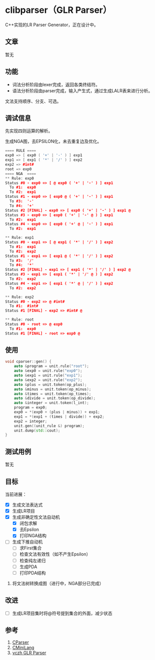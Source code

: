 # clibparser（GLR Parser）

C++实现的LR Parser Generator，正在设计中。

## 文章

暂无

## 功能

- 词法分析阶段由lexer完成，返回各类终结符。
- 语法分析阶段由parser完成，输入产生式，通过生成LALR表来进行分析。

文法支持顺序、分支、可选。

## 调试信息

先实现四则运算的解析。

生成NGA图，去EPSILON化，未去重复边及优化。

```cpp
==== RULE ====
exp0 => [ exp0 ( '+' | '-' ) ] exp1
exp1 => [ exp1 ( '*' | '/' ) ] exp2
exp2 => #int#
root => exp0
==== NGA  ====
** Rule: exp0
Status #0 - exp0 => [ @ exp0 ( '+' | '-' ) ] exp1
  To #1:  exp0
  To #2:  exp1
Status #1 - exp0 => [ exp0 @ ( '+' | '-' ) ] exp1
  To #3:  '-'
  To #4:  '+'
Status #2 [FINAL] - exp0 => [ exp0 ( '+' | '-' ) ] exp1 @
Status #3 - exp0 => [ exp0 ( '+' | '-' @ ) ] exp1
  To #2:  exp1
Status #4 - exp0 => [ exp0 ( '+' @ | '-' ) ] exp1
  To #2:  exp1

** Rule: exp1
Status #0 - exp1 => [ @ exp1 ( '*' | '/' ) ] exp2
  To #1:  exp1
  To #2:  exp2
Status #1 - exp1 => [ exp1 @ ( '*' | '/' ) ] exp2
  To #3:  '/'
  To #4:  '*'
Status #2 [FINAL] - exp1 => [ exp1 ( '*' | '/' ) ] exp2 @
Status #3 - exp1 => [ exp1 ( '*' | '/' @ ) ] exp2
  To #2:  exp2
Status #4 - exp1 => [ exp1 ( '*' @ | '/' ) ] exp2
  To #2:  exp2

** Rule: exp2
Status #0 - exp2 => @ #int#
  To #1:  #int#
Status #1 [FINAL] - exp2 => #int# @

** Rule: root
Status #0 - root => @ exp0
  To #1:  exp0
Status #1 [FINAL] - root => exp0 @
```

## 使用

```cpp
void cparser::gen() {
    auto &program = unit.rule("root");
    auto &exp0 = unit.rule("exp0");
    auto &exp1 = unit.rule("exp1");
    auto &exp2 = unit.rule("exp2");
    auto &plus = unit.token(op_plus);
    auto &minus = unit.token(op_minus);
    auto &times = unit.token(op_times);
    auto &divide = unit.token(op_divide);
    auto &integer = unit.token(l_int);
    program = exp0;
    exp0 = *(exp0 + (plus | minus)) + exp1;
    exp1 = *(exp1 + (times | divide)) + exp2;
    exp2 = integer;
    unit.gen((unit_rule &) program);
    unit.dump(std::cout);
}
```

## 测试用例

暂无

## 目标

当前进展：

- [x] 生成文法表达式
- [x] 生成LR项目
- [x] 生成非确定性文法自动机
    - [x] 闭包求解
    - [x] 去Epsilon
    - [x] 打印NGA结构
- [ ] 生成下推自动机
    - [ ] 求First集合
    - [ ] 检查文法有效性（如不产生Epsilon）
    - [ ] 检查纯左递归
    - [ ] 生成PDA
    - [ ] 打印PDA结构

1. 将文法树转换成图（进行中，NGA部分已完成）

## 改进

- [ ] 生成LR项目集时将@符号提到集合的外面，减少状态

## 参考

1. [CParser](https://github.com/bajdcc/CParser)
2. [CMiniLang](https://github.com/bajdcc/CMiniLang)
3. [vczh GLR Parser](https://github.com/vczh-libraries/Vlpp/tree/master/Source/Parsing)